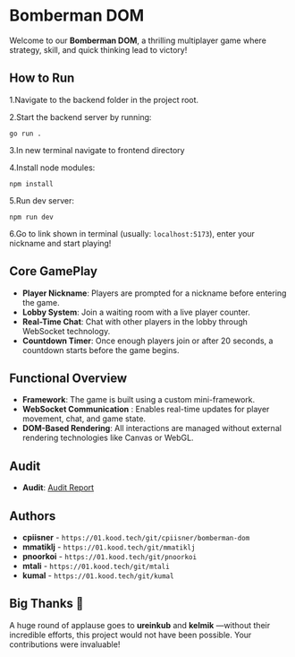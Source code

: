 # Bomberman DOM

Welcome to our **Bomberman DOM**, a thrilling multiplayer game where strategy, skill, and quick thinking lead to victory!

## How to Run

1.Navigate to the backend folder in the project root.

2.Start the backend server by running:

`go run .`

3.In new terminal navigate to frontend directory

4.Install node modules:

`npm install`

5.Run dev server:

`npm run dev`

6.Go to link shown in terminal (usually: `localhost:5173`), enter your nickname and start playing!

## Core GamePlay

- **Player Nickname**: Players are prompted for a nickname before entering the game.
- **Lobby System**: Join a waiting room with a live player counter.
- **Real-Time Chat**: Chat with other players in the lobby through WebSocket technology.
- **Countdown Timer**: Once enough players join or after 20 seconds, a countdown starts before the game begins.

## Functional Overview

- **Framework**: The game is built using a custom mini-framework.
- **WebSocket Communication** : Enables real-time updates for player movement, chat, and game state.
- **DOM-Based Rendering**: All interactions are managed without external rendering technologies like Canvas or WebGL.

## Audit

- **Audit**: [Audit Report](https://github.com/01-edu/public/tree/master/subjects/bomberman-dom/audit)

## Authors

- **cpiisner** - `https://01.kood.tech/git/cpiisner/bomberman-dom`
- **mmatiklj** - `https://01.kood.tech/git/mmatiklj`
- **pnoorkoi** - `https://01.kood.tech/git/pnoorkoi`
- **mtali** - `https://01.kood.tech/git/mtali`
- **kumal** - `https://01.kood.tech/git/kumal`

## Big Thanks 🎉

A huge round of applause goes to **ureinkub** and **kelmik** —without their incredible efforts, this project would not have been possible. Your contributions were invaluable!
